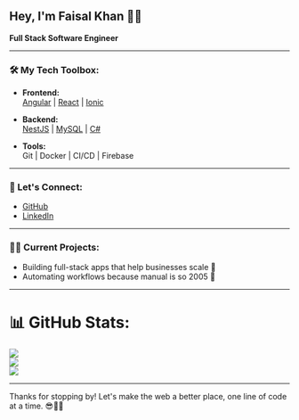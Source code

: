 ## Hey, I'm Faisal Khan 👨‍💻

**Full Stack Software Engineer**

---

### 🛠️ My Tech Toolbox:
  
- **Frontend:**  
  [Angular](https://angular.io/) | [React](https://reactjs.org/) | [Ionic](https://www.ionicframework.com/)

- **Backend:**  
  [NestJS](https://nestjs.com/) | [MySQL](https://www.mysql.com/) | [C#](https://docs.microsoft.com/en-us/dotnet/csharp/)

- **Tools:**  
  Git | Docker | CI/CD | Firebase

---

### 🤝 Let's Connect:

- [GitHub](https://github.com/devfaisalkhan)
- [LinkedIn](https://linkedin.com/in/devfaisalkhan)

---

### 🧑‍💻 Current Projects:

- Building full-stack apps that help businesses scale 🚀
- Automating workflows because manual is so 2005 🔄

---

# 📊 GitHub Stats:
![](https://github-readme-stats.vercel.app/api?username=devfaisalkhan&theme=dark&hide_border=false&include_all_commits=false&count_private=false)<br/>
![](https://github-readme-streak-stats.herokuapp.com/?user=devfaisalkhan&theme=dark&hide_border=false)<br/>
![](https://github-readme-stats.vercel.app/api/top-langs/?username=devfaisalkhan&theme=dark&hide_border=false&include_all_commits=false&count_private=false&layout=compact)


---

Thanks for stopping by! Let's make the web a better place, one line of code at a time. 😎👨‍💻
